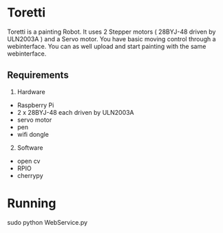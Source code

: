 # Toretti

Toretti is a painting Robot. It uses 2 Stepper motors ( 28BYJ-48 driven by ULN2003A ) and a Servo motor.
You have basic moving control through a webinterface. You can as well upload and start painting with the same webinterface.

## Requirements

1. Hardware
  - Raspberry Pi
  - 2 x 28BYJ-48 each driven by ULN2003A
  - servo motor
  - pen
  - wifi dongle

2. Software
  - open cv
  - RPIO
  - cherrypy

# Running
sudo python WebService.py
